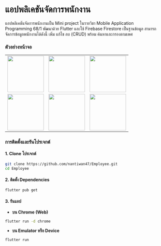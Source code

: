 # แอปพลิเคชันจัดการพนักงาน
แอปพลิเคชันจัดการพนักงานเป็น Mini project ในรายวิชา Mobile Application Programming 68/1 พัฒนาด้วย Flutter และใช้ Firebase Firestore เป็นฐานข้อมูล สามารถจัดการข้อมูลพนักงานได้ดังนี้ เพิ่ม แก้ไข ลบ (CRUD) พร้อม ค้นหาและกรองตามเพศ 

### ตัวอย่างหน้าจอ

<table align="center">
  <tr>
    <td><img src="https://github.com/user-attachments/assets/1881eacf-67b5-4a71-aebe-f23ca11312f5" width="120"/></td>
    <td><img src="https://github.com/user-attachments/assets/8801418f-409e-447e-a751-5424cc502762" width="120"/></td>
    <td><img src="https://github.com/user-attachments/assets/d015b5ec-5f9a-40ce-8750-ea8c371a9560" width="120"/></td>
  </tr>
  <tr>
    <td><img src="https://github.com/user-attachments/assets/114ab235-e865-4e15-9709-298a1fd1cac2" width="120"/></td>
    <td><img src="https://github.com/user-attachments/assets/e6811433-cb8c-4252-a771-ab3579012315" width="120"/></td>
    <td><img src="https://github.com/user-attachments/assets/0779e339-0ad6-48e3-a8ec-3789e1ba93d6" width="120"/></td>
  </tr>
</table>

### การติดตั้งและรันโปรเจกต์

#### 1. Clone โปรเจกต์
```bash
git clone https://github.com/nantiwan47/Employee.git
cd Employee
````

#### 2. ติดตั้ง Dependencies

```bash
flutter pub get
```

#### 3. รันแอป

* **บน Chrome (Web)**

```bash
flutter run -d chrome
```

* **บน Emulator หรือ Device**

```bash
flutter run
